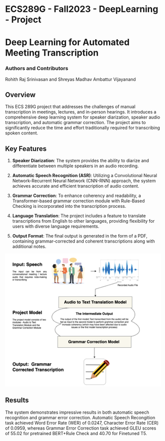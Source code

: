 # ECS289G - Fall2023 - DeepLearning - Project
# Deep Learning for Automated Meeting Transcription
### Authors and Contributors
Rohith Raj Srinivasan and Shreyas Madhav Ambattur Vijayanand
## Overview


This ECS 289G project that addresses the challenges of manual transcription in meetings, lectures, and in-person hearings. It introduces a comprehensive deep learning system for speaker diarization, speaker audio transcription, and automatic grammar correction. The project aims to significantly reduce the time and effort traditionally required for transcribing spoken content.

## Key Features

1. **Speaker Diarization**: The system provides the ability to diarize and differentiate between multiple speakers in an audio recording.

2. **Automatic Speech Recognition (ASR)**: Utilizing a Convolutional Neural Network-Recurrent Neural Network (CNN-RNN) approach, the system achieves accurate and efficient transcription of audio content.

3. **Grammar Correction**: To enhance coherency and readability, a Transformer-based grammar correction module with Rule-Based Checking is incorporated into the transcription process.

4. **Language Translation**: The project includes a feature to translate transcriptions from English to other languages, providing flexibility for users with diverse language requirements.

5. **Output Format**: The final output is generated in the form of a PDF, containing grammar-corrected and coherent transcriptions along with additional notes.

![Methodology](method.png)

## Results

The system demonstrates impressive results in both automatic speech recognition and grammar error correction. Automatic Speech Recongition task achieved Word Error Rate (WER) of 0.0247, Character Error Rate (CER) of 0.0959, whereas Grammar Error Correction task achieved GLEU scores of 55.02 for pretrained BERT+Rule Check and 40.70 for Finetuned T5.
